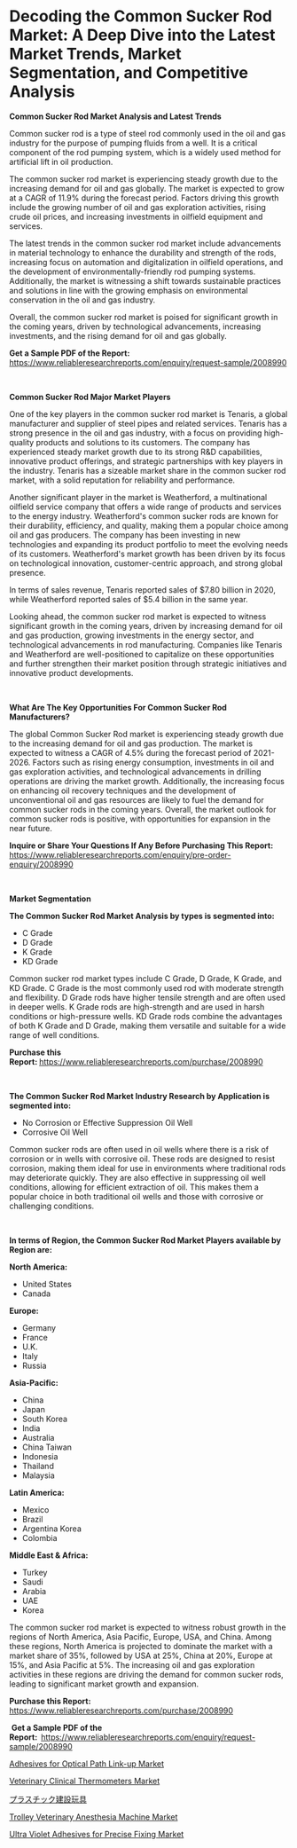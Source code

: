 <p><h1>Decoding the Common Sucker Rod Market: A Deep Dive into the Latest Market Trends, Market Segmentation, and Competitive Analysis</h1></p><p><strong>Common Sucker Rod Market Analysis and Latest Trends</strong></p>
<p><p>Common sucker rod is a type of steel rod commonly used in the oil and gas industry for the purpose of pumping fluids from a well. It is a critical component of the rod pumping system, which is a widely used method for artificial lift in oil production.</p><p>The common sucker rod market is experiencing steady growth due to the increasing demand for oil and gas globally. The market is expected to grow at a CAGR of 11.9% during the forecast period. Factors driving this growth include the growing number of oil and gas exploration activities, rising crude oil prices, and increasing investments in oilfield equipment and services.</p><p>The latest trends in the common sucker rod market include advancements in material technology to enhance the durability and strength of the rods, increasing focus on automation and digitalization in oilfield operations, and the development of environmentally-friendly rod pumping systems. Additionally, the market is witnessing a shift towards sustainable practices and solutions in line with the growing emphasis on environmental conservation in the oil and gas industry.</p><p>Overall, the common sucker rod market is poised for significant growth in the coming years, driven by technological advancements, increasing investments, and the rising demand for oil and gas globally.</p></p>
<p><strong>Get a Sample PDF of the Report:&nbsp;</strong> <a href="https://www.reliableresearchreports.com/enquiry/request-sample/2008990">https://www.reliableresearchreports.com/enquiry/request-sample/2008990</a></p>
<p>&nbsp;</p>
<p><strong>Common Sucker Rod Major Market Players</strong></p>
<p><p>One of the key players in the common sucker rod market is Tenaris, a global manufacturer and supplier of steel pipes and related services. Tenaris has a strong presence in the oil and gas industry, with a focus on providing high-quality products and solutions to its customers. The company has experienced steady market growth due to its strong R&D capabilities, innovative product offerings, and strategic partnerships with key players in the industry. Tenaris has a sizeable market share in the common sucker rod market, with a solid reputation for reliability and performance.</p><p>Another significant player in the market is Weatherford, a multinational oilfield service company that offers a wide range of products and services to the energy industry. Weatherford's common sucker rods are known for their durability, efficiency, and quality, making them a popular choice among oil and gas producers. The company has been investing in new technologies and expanding its product portfolio to meet the evolving needs of its customers. Weatherford's market growth has been driven by its focus on technological innovation, customer-centric approach, and strong global presence.</p><p>In terms of sales revenue, Tenaris reported sales of $7.80 billion in 2020, while Weatherford reported sales of $5.4 billion in the same year.</p><p>Looking ahead, the common sucker rod market is expected to witness significant growth in the coming years, driven by increasing demand for oil and gas production, growing investments in the energy sector, and technological advancements in rod manufacturing. Companies like Tenaris and Weatherford are well-positioned to capitalize on these opportunities and further strengthen their market position through strategic initiatives and innovative product developments.</p></p>
<p>&nbsp;</p>
<p><strong>What Are The Key Opportunities For Common Sucker Rod Manufacturers?</strong></p>
<p><p>The global Common Sucker Rod market is experiencing steady growth due to the increasing demand for oil and gas production. The market is expected to witness a CAGR of 4.5% during the forecast period of 2021-2026. Factors such as rising energy consumption, investments in oil and gas exploration activities, and technological advancements in drilling operations are driving the market growth. Additionally, the increasing focus on enhancing oil recovery techniques and the development of unconventional oil and gas resources are likely to fuel the demand for common sucker rods in the coming years. Overall, the market outlook for common sucker rods is positive, with opportunities for expansion in the near future.</p></p>
<p><strong>Inquire or Share Your Questions If Any Before Purchasing This Report:</strong> <a href="https://www.reliableresearchreports.com/enquiry/pre-order-enquiry/2008990">https://www.reliableresearchreports.com/enquiry/pre-order-enquiry/2008990</a></p>
<p>&nbsp;</p>
<p><strong>Market Segmentation</strong></p>
<p><strong>The Common Sucker Rod Market Analysis by types is segmented into:</strong></p>
<p><ul><li>C Grade</li><li>D Grade</li><li>K Grade</li><li>KD Grade</li></ul></p>
<p><p>Common sucker rod market types include C Grade, D Grade, K Grade, and KD Grade. C Grade is the most commonly used rod with moderate strength and flexibility. D Grade rods have higher tensile strength and are often used in deeper wells. K Grade rods are high-strength and are used in harsh conditions or high-pressure wells. KD Grade rods combine the advantages of both K Grade and D Grade, making them versatile and suitable for a wide range of well conditions.</p></p>
<p><strong>Purchase this Report:&nbsp;</strong><a href="https://www.reliableresearchreports.com/purchase/2008990">https://www.reliableresearchreports.com/purchase/2008990</a></p>
<p>&nbsp;</p>
<p><strong>The Common Sucker Rod Market Industry Research by Application is segmented into:</strong></p>
<p><ul><li>No Corrosion or Effective Suppression Oil Well</li><li>Corrosive Oil Well</li></ul></p>
<p><p>Common sucker rods are often used in oil wells where there is a risk of corrosion or in wells with corrosive oil. These rods are designed to resist corrosion, making them ideal for use in environments where traditional rods may deteriorate quickly. They are also effective in suppressing oil well conditions, allowing for efficient extraction of oil. This makes them a popular choice in both traditional oil wells and those with corrosive or challenging conditions.</p></p>
<p>&nbsp;</p>
<p><strong>In terms of Region, the Common Sucker Rod Market Players available by Region are:</strong></p>
<p>
    <p> <strong> North America: </strong>
        <ul>
            <li>United States</li>
            <li>Canada</li>
        </ul>
        </p> 
    <p> <strong> Europe: </strong>
        <ul>
            <li>Germany</li>
            <li>France</li>
            <li>U.K.</li>
            <li>Italy</li>
            <li>Russia</li>
        </ul>
        </p> 
    <p> <strong> Asia-Pacific: </strong>
        <ul>
            <li>China</li>
            <li>Japan</li>
            <li>South Korea</li>
            <li>India</li>
            <li>Australia</li>
            <li>China Taiwan</li>
            <li>Indonesia</li>
            <li>Thailand</li>
            <li>Malaysia</li>
        </ul>
        </p> 
    <p> <strong> Latin America: </strong>
        <ul>
            <li>Mexico</li>
            <li>Brazil</li>
            <li>Argentina Korea</li>
            <li>Colombia</li>
        </ul>
        </p> 
    <p> <strong> Middle East & Africa: </strong>
        <ul>
            <li>Turkey</li>
            <li>Saudi</li>
            <li>Arabia</li>
            <li>UAE</li>
            <li>Korea</li>
        </ul>
    </p>
    </p>
<p><p>The common sucker rod market is expected to witness robust growth in the regions of North America, Asia Pacific, Europe, USA, and China. Among these regions, North America is projected to dominate the market with a market share of 35%, followed by USA at 25%, China at 20%, Europe at 15%, and Asia Pacific at 5%. The increasing oil and gas exploration activities in these regions are driving the demand for common sucker rods, leading to significant market growth and expansion.</p></p>
<p><strong>Purchase this Report: </strong><a href="https://www.reliableresearchreports.com/purchase/2008990">https://www.reliableresearchreports.com/purchase/2008990</a></p>
<p>&nbsp;<strong>Get a Sample PDF of the Report:&nbsp;&nbsp;</strong><a href="https://www.reliableresearchreports.com/enquiry/request-sample/2008990">https://www.reliableresearchreports.com/enquiry/request-sample/2008990</a></p>
<p><strong></strong></p>
<p><p><a href="https://github.com/jerrycopelandthomaswsqd8q/Market-Research-Report-List-1/blob/main/adhesives-for-optical-path-link-up-market.md">Adhesives for Optical Path Link-up Market</a></p><p><a href="https://issuu.com/reportprime-2/docs/veterinary-clinical-thermometers-market-size-2030.">Veterinary Clinical Thermometers Market</a></p><p><a href="https://github.com/jkjreqjscoxx7/Market-Research-Report-List-1/blob/main/56964722471.md">プラスチック建設玩具</a></p><p><a href="https://issuu.com/reportprime-2/docs/trolley-veterinary-anesthesia-machine-market-size-">Trolley Veterinary Anesthesia Machine Market</a></p><p><a href="https://github.com/brenzgnarento/Market-Research-Report-List-1/blob/main/ultra-violet-adhesives-for-precise-fixing-market.md">Ultra Violet Adhesives for Precise Fixing Market</a></p></p>